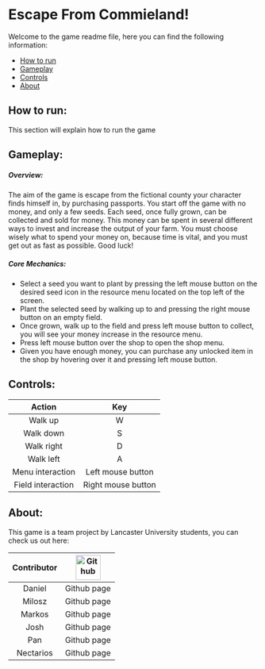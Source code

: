 # Escape From Commieland!

Welcome to the game readme file, here you can find the following information:

 * [How to run](#how-to-run-)
 * [Gameplay](#gameplay-)
 * [Controls](#controls-)
 * [About](#about-) 
 
## How to run: <a name = "how-to-run"></a>

This section will explain how to run the game

## Gameplay: <a name = "gameplay"></a>

##### Overview:
The aim of the game is escape from the fictional county your character finds himself in, by purchasing passports. You start off the game with no money, and only a few seeds. Each seed, once fully grown, can be collected and sold for money. This money can be spent in several different ways to invest and increase the output of your farm. You must choose wisely what to spend your money on, because time is vital, and you must get out as fast as possible. Good luck!

##### Core Mechanics:
 - Select a seed you want to plant by pressing the left mouse button on the desired seed icon in the resource menu located on the top left of the screen. 
 - Plant the selected seed by walking up to and pressing the right mouse button on an empty field.
 - Once grown, walk up to the field and press left mouse button to collect, you will see your money increase in the resource menu.
 - Press left mouse button over the shop to open the shop menu.
 - Given you have enough money, you can purchase any unlocked item in the shop by hovering over it and pressing left mouse button.

## Controls: <a name = "controls"></a>

Action            | Key                 
:----------------:|:------------------:
Walk up           | W                  
Walk down         | S                  
Walk right        | D                  
Walk left         | A                  
Menu interaction  | Left mouse button 
Field interaction | Right mouse button



## About: <a name = "about"></a>

This game is a team project by Lancaster University students, you can check us out here:

Contributor | <img src="https://github.githubassets.com/images/modules/logos_page/GitHub-Mark.png" alt="Github" width="50" height="50"> 
:------:  | :-----------------------: 
Daniel    | Github page               
Milosz    | Github page               
Markos    | Github page               
Josh      | Github page               
Pan       | Github page               
Nectarios | Github page       

